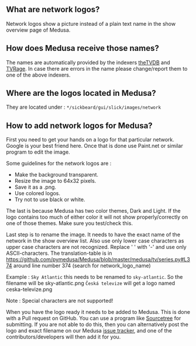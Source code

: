 ## What are network logos?  

Network logos show a picture instead of a plain text name in the show overview page of Medusa. 

## How does Medusa receive those names?  

The names are automatically provided by the indexers [theTVDB](http://thetvdb.com/) and [TVRage](http://www.tvrage.com/).
In case there are errors in the name please change/report them to one of the above indexers.

## Where are the logos located in Medusa?  

They are located under :  `*/sickbeard/gui/slick/images/network`

## How to add network logos for Medusa?  

First you need to get your hands on a logo for that particular network. Google is your best friend here.
Once that is done use Paint.net or similar program to edit the image.

Some guidelines for the network logos are :

* Make the background transparent.
* Resize the image to 64x32 pixels.
* Save it as a .png.
* Use colored logos.
* Try not to use black or white.

The last is because Medusa has two color themes, Dark and Light. If the logo contains too much of either color it will not show properly/correctly on one of those themes. Make sure you test/check this.

Last step is to rename the image. It needs to have the exact name of the network in the show overview list.
Also use only lower case characters as upper case characters are not recognized. Replace ' ' with '-' and use only ASCII-characters.
The translation-table is in https://github.com/pymedusa/Medusa/blob/master/medusa/tv/series.py#L374 around line number 374 (search for network_logo_name)

Example : `Sky Atlantic` this needs to be renamed to `sky-atlantic`. So the filename will be sky-atlantic.png
`Česká televize` will get a logo named ceska-televize.png


Note : Special characters are not supported!

When you have the logo ready it needs to be added to Medusa. This is done with a Pull request on GitHub. You can use a program like [Sourcetree](https://www.sourcetreeapp.com/) for submitting.
If you are not able to do this, then you can alternatively post the logo and exact filename on our Medusa [issue tracker](https://github.com/pymedusa/sickrage-issues/issues ), and one of the contributors/developers will then add it for you.
